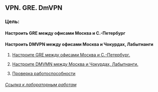 ## VPN. GRE. DmVPN 
   
### Цель:   
#### Настроить GRE между офисами Москва и С.-Петербург  
#### Настроить DMVPN между офисами Москва и Чокурдах, Лабытнанги 

   
1. [Настроите GRE между офисами Москва и С.-Петербург.](/labs/lab12/GRE_msk_spb/README.md)   
2. [Настроите DMVMN между Москва и Чокурдах, Лабытнанги.](/labs/lab12/DMVPN/README.md)   

8. [Проверка работоспособности](/labs/lab12/test/README.md) 

###### [Ссылка к лабораторным работам](/README.md#)   